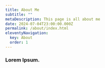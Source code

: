```yaml
---
title: About Me
subtitle: ""
metaDescription: This page is all about me
date: 2024-07-04T23:00:00.000Z
permalink: /about/index.html
eleventyNavigation:
  key: About
  order: 1
---
```

### Lorem Ipsum.
